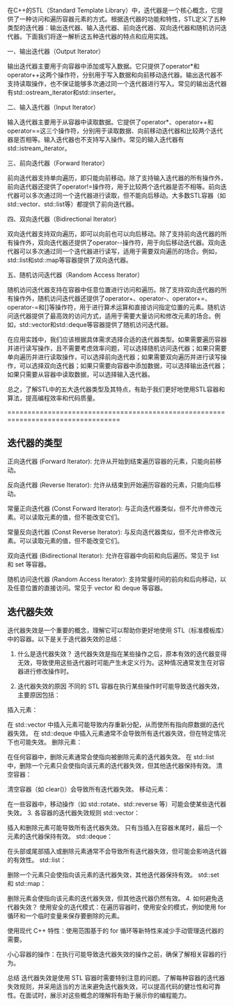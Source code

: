 在C++的STL（Standard Template Library）中，迭代器是一个核心概念，它提供了一种访问和遍历容器元素的方式。根据迭代器的功能和特性，STL定义了五种类型的迭代器：输出迭代器、输入迭代器、前向迭代器、双向迭代器和随机访问迭代器。下面我们将逐一解析这五种迭代器的特点和应用实践。

一、输出迭代器（Output Iterator）

输出迭代器主要用于向容器中添加或写入数据。它只提供了operator*和operator++这两个操作符，分别用于写入数据和向前移动迭代器。输出迭代器不支持读取操作，也不保证能够多次通过同一个迭代器进行写入。常见的输出迭代器有std::ostream_iterator和std::inserter。

二、输入迭代器（Input Iterator）

输入迭代器主要用于从容器中读取数据。它提供了operator*、operator++和operator==这三个操作符，分别用于读取数据、向前移动迭代器和比较两个迭代器是否相等。输入迭代器也不支持写入操作。常见的输入迭代器有std::istream_iterator。

三、前向迭代器（Forward Iterator）

前向迭代器支持单向遍历，即只能向前移动。除了支持输入迭代器的所有操作外，前向迭代器还提供了operator!=操作符，用于比较两个迭代器是否不相等。前向迭代器可以多次通过同一个迭代器进行读取，但不能向后移动。大多数STL容器（如std::vector、std::list等）都提供了前向迭代器。

四、双向迭代器（Bidirectional Iterator）

双向迭代器支持双向遍历，即可以向前也可以向后移动。除了支持前向迭代器的所有操作外，双向迭代器还提供了operator--操作符，用于向后移动迭代器。双向迭代器可以多次通过同一个迭代器进行读写，适用于需要双向遍历的场合。例如，std::list和std::map等容器提供了双向迭代器。

五、随机访问迭代器（Random Access Iterator）

随机访问迭代器支持在容器中任意位置进行访问和遍历。除了支持双向迭代器的所有操作外，随机访问迭代器还提供了operator+、operator-、operator+=、operator-=和[]等操作符，用于进行算术运算和直接访问指定位置的元素。随机访问迭代器提供了最高效的访问方式，适用于需要大量访问和修改元素的场合。例如，std::vector和std::deque等容器提供了随机访问迭代器。

在应用实践中，我们应该根据具体需求选择合适的迭代器类型。如果需要遍历容器并进行读写操作，且不需要考虑效率问题，可以选择随机访问迭代器；如果只需要单向遍历并进行读取操作，可以选择前向迭代器；如果需要双向遍历并进行读写操作，可以选择双向迭代器；如果只需要向容器中添加数据，可以选择输出迭代器；如果只需要从容器中读取数据，可以选择输入迭代器。

总之，了解STL中的五大迭代器类型及其特点，有助于我们更好地使用STL容器和算法，提高编程效率和代码质量。

==================================================================================
## 迭代器的类型

正向迭代器 (Forward Iterator):
允许从开始到结束遍历容器的元素，只能向前移动。

反向迭代器 (Reverse Iterator):
允许从结束到开始遍历容器的元素，只能向后移动。

常量正向迭代器 (Const Forward Iterator):
与正向迭代器类似，但不允许修改元素。可以读取元素的值，但不能改变它们。

常量反向迭代器 (Const Reverse Iterator):
与反向迭代器类似，但不允许修改元素。可以读取元素的值，但不能改变它们。

双向迭代器 (Bidirectional Iterator):
允许在容器中向前和向后遍历。常见于 list 和 set 等容器。

随机访问迭代器 (Random Access Iterator):
支持常量时间的前向和后向移动，以及任意位置的直接访问。常见于 vector 和 deque 等容器。


## 迭代器失效

迭代器失效是一个重要的概念，理解它可以帮助你更好地使用 STL（标准模板库）中的容器。以下是关于迭代器失效的总结：

1. 什么是迭代器失效？
迭代器失效是指在某些操作之后，原本有效的迭代器变得无效，导致使用这些迭代器时可能产生未定义行为。这种情况通常发生在对容器进行修改操作时。

2. 迭代器失效的原因
不同的 STL 容器在执行某些操作时可能导致迭代器失效，主要原因包括：

插入元素：

在 std::vector 中插入元素可能导致内存重新分配，从而使所有指向原数据的迭代器失效。
在 std::deque 中插入元素通常不会导致所有迭代器失效，但在特定情况下也可能失效。
删除元素：

在任何容器中，删除元素通常会使指向被删除元素的迭代器失效。
在 std::list 中，删除一个元素只会使指向该元素的迭代器失效，但其他迭代器保持有效。
清空容器：

清空容器（如 clear()）会导致所有迭代器失效。
移动元素：

在一些容器中，移动操作（如 std::rotate、std::reverse 等）可能会使某些迭代器失效。
3. 各容器的迭代器失效规则
std::vector：

插入和删除元素可能导致所有迭代器失效。
只有当插入在容器末尾时，最后一个元素的迭代器保持有效。
std::deque：

在头部或尾部插入或删除元素通常不会导致所有迭代器失效，但可能会影响迭代器的有效性。
std::list：

删除一个元素只会使指向该元素的迭代器失效，其他迭代器保持有效。
std::set 和 std::map：

删除元素会使指向该元素的迭代器失效，但其他迭代器仍然有效。
4. 如何避免迭代器失效？
使用安全的迭代模式：在遍历容器时，使用安全的模式，例如使用 for 循环和一个临时变量来保存要删除的元素。

使用现代 C++ 特性：使用范围基于的 for 循环等新特性来减少手动管理迭代器的需要。

小心容器的操作：在执行可能导致迭代器失效的操作之前，确保了解相关容器的行为。

总结
迭代器失效是使用 STL 容器时需要特别注意的问题。了解每种容器的迭代器失效规则，并采用适当的方法来避免迭代器失效，可以提高代码的健壮性和可靠性。在面试时，展示对这些概念的理解将有助于展示你的编程能力。
